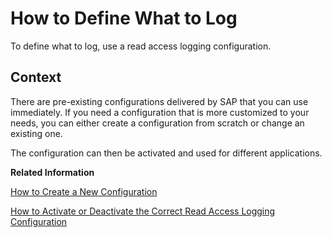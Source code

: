 <!-- loio0eb55426d3134c9fb641a9c67d51ab6d -->

# How to Define What to Log

To define what to log, use a read access logging configuration.



<a name="loio0eb55426d3134c9fb641a9c67d51ab6d__context_lfw_tjl_z2b"/>

## Context

There are pre-existing configurations delivered by SAP that you can use immediately. If you need a configuration that is more customized to your needs, you can either create a configuration from scratch or change an existing one.

The configuration can then be activated and used for different applications.

**Related Information**  


[How to Create a New Configuration](How_to_Create_a_New_Configuration_b1a3c9d.md "You can define what to log by creating your own read access logging configuration or modifying a template delivered by SAP.")

[How to Activate or Deactivate the Correct Read Access Logging Configuration](How_to_Activate_or_Deactivate_the_Correct_Read_Access_Logging_Configuration_dde20aa.md "")

